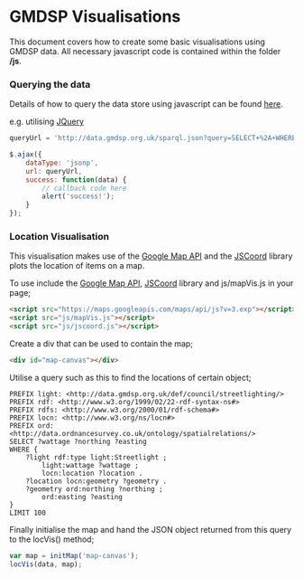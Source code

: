 # GMDSP Visualisations

This document covers how to create some basic visualisations using GMDSP data. All necessary javascript code is contained within the folder **/js**.

### Querying the data
Details of how to query the data store using javascript can be found [here](http://data.gmdsp.org.uk/docs#json-p).

e.g. utilising [JQuery](http://jquery.com/)
```javascript
queryUrl = 'http://data.gmdsp.org.uk/sparql.json?query=SELECT+%2A+WHERE+%7B%3Fs+%3Fp+%3Fo%7D+LIMIT+10'

$.ajax({
	dataType: 'jsonp',
	url: queryUrl,
	success: function(data) {
		// callback code here
		alert('success!');
	}
});
```

### Location Visualisation
This visualisation makes use of the [Google Map API](https://developers.google.com/maps/) and the [JSCoord](http://www.jstott.me.uk/jscoord/) library plots the location of items on a map.

To use include the [Google Map API](https://developers.google.com/maps/), [JSCoord](http://www.jstott.me.uk/jscoord/) library and js/mapVis.js in your page;
```html
<script src="https://maps.googleapis.com/maps/api/js?v=3.exp"></script>
<script src="js/mapVis.js"></script>
<script src="js/jscoord.js"></script>
```

Create a div that can be used to contain the map;
```html
<div id="map-canvas"></div>
```

Utilise a query such as this to find the locations of certain object;
```sparql
PREFIX light: <http://data.gmdsp.org.uk/def/council/streetlighting/>
PREFIX rdf: <http://www.w3.org/1999/02/22-rdf-syntax-ns#>
PREFIX rdfs: <http://www.w3.org/2000/01/rdf-schema#>
PREFIX locn: <http://www.w3.org/ns/locn#>
PREFIX ord: <http://data.ordnancesurvey.co.uk/ontology/spatialrelations/>
SELECT ?wattage ?northing ?easting
WHERE {
	?light rdf:type light:Streetlight ;
		light:wattage ?wattage ;
		locn:location ?location .
	?location locn:geometry ?geometry .
	?geometry ord:northing ?northing ;
		ord:easting ?easting
}
LIMIT 100
```

Finally initialise the map and hand the JSON object returned from this query to the locVis() method;
```javascript
var map = initMap('map-canvas');
locVis(data, map);
```